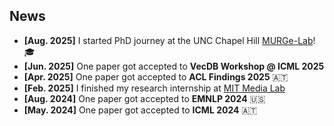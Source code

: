 ## News

- **[Aug. 2025]** I started PhD journey at the UNC Chapel Hill [MURGe-Lab](https://murgelab.cs.unc.edu/)! 🎓
- **[Jun. 2025]** One paper got accepted to **VecDB Workshop @ ICML 2025**
- **[Apr. 2025]** One paper got accepted to **ACL Findings 2025** 🇦🇹
- **[Feb. 2025]** I finished my research internship at [MIT Media Lab](https://www.media.mit.edu/)
- **[Aug. 2024]** One paper got accepted to **EMNLP 2024** 🇺🇸
- **[May. 2024]** One paper got accepted to **ICML 2024** 🇦🇹